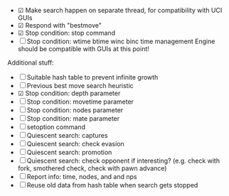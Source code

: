 - ☑ Make search happen on separate thread, for compatibility with UCI GUIs
- ☑ Respond with "bestmove"
- ☑ Stop condition: stop command
- ☐ Stop condition: wtime btime winc binc time management
Engine should be compatible with GUIs at this point!

Additional stuff:
- ☐ Suitable hash table to prevent infinite growth
- ☐ Previous best move search heuristic
- ☑ Stop condition: depth parameter
- ☐ Stop condition: movetime parameter
- ☐ Stop condition: nodes parameter
- ☐ Stop condition: mate parameter
- ☐ setoption command
- ☐ Quiescent search: captures
- ☐ Quiescent search: check evasion
- ☐ Quiescent search: promotion
- ☐ Quiescent search: check opponent if interesting? (e.g. check with fork, smothered check, check with pawn advance)
- ☐ Report info: time, nodes, and and nps
- ☐ Reuse old data from hash table when search gets stopped
